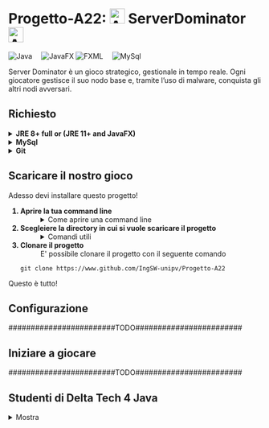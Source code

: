 # Progetto-A22: <img src="https://emojipedia-us.s3.dualstack.us-west-1.amazonaws.com/thumbs/160/microsoft/309/hacker-cat_1f431-200d-1f4bb.png" width="30px" height="30px" alt="Anonymous"> ServerDominator <img src="https://emojipedia-us.s3.dualstack.us-west-1.amazonaws.com/thumbs/160/microsoft/309/hacker-cat_1f431-200d-1f4bb.png" width="30px" height="30px" alt="Anonymous">

![Java](https://img.shields.io/badge/Backend-java-FF334F)&emsp;
![JavaFX](https://img.shields.io/badge/Frontend-JavaFX-33FF93)
![FXML](https://img.shields.io/badge/Frontend-FXML-33FF93)&emsp;
![MySql](https://img.shields.io/badge/Database-MySql-blue)

Server Dominator è un gioco strategico, gestionale in tempo reale. 
Ogni giocatore gestisce il suo nodo base e, tramite l’uso di malware, conquista gli altri nodi
avversari. 

## Richiesto
<details>
	<summary>
		<b>JRE 8+ full or (JRE 11+ and JavaFX) </b>
	</summary>	
	<p>
		</br>Verificare la versione della JRE installata con in seguenete comando: 
			<code>
				java -version
			</code>
		</br>Se il comando non viene riconosciuto o(la versione è < 11 inoltre non è una JRE 8+ full) fare uno dei seguenti
	</p>
	<p>
		<ol>
 			<b><li>JRE 11+ e JavaFX</li></b>
			<dd>installare JRE e JavaFX separatamente. <b>IMPORTANTE:</b> assicurati che la versione della JRE sia uguale o maggiore della versione di JavaFX </dd>
			<ol>
				<b><li>JRE 11+</li></b>
					<dd>Puoi installarlo al questo <a href="https://docs.oracle.com/goldengate/1212/gg-winux/GDRAD/java.htm" target="_blank" >link</a>.</dd>
				<b><li>JavaFX SDK</li></b>
					<dd>Puoi installarlo al questo <a href="https://gluonhq.com/products/javafx/" target="_blank" >link</a>.</dd>
			</ol>
 			<b><li>JRE 8+ full</li></b>
				<dd>Puoi installarlo al questo <a href="https://bell-sw.com/pages/downloads/" target="_blank">link</a>, assicurati di scegliere il pacchetto full.</dd>
		</ol> 
	</p>
</details>

<details>
	<summary><b>MySql</b></summary>
	<p>
		</br>Questo è il <a href="https://dev.mysql.com/doc/mysql-installation-excerpt/8.0/en/" target="_blank">link</a> per un tutorial. 
	</p>
</details>

<details>
<summary><b>Git</b></summary>
	<p>
		</br>Verificare la versione di git con il seguente comando:
  	 	<code>git version</code>
		</br>Se il comando non viene riconoscito si deve installare Git, instruzioni in questo <a href="https://git-scm.com/book/en/v2/Getting-Started-Installing-Git" target="_blank">link</a>.
	</p>
</details>

## Scaricare il nostro gioco
Adesso devi installare questo progetto! 
<ol>
	<b><li>Aprire la tua command line</li></b>
	<dd>
		<details>
			<summary>
				Come aprire una command line
			</summary>
		<ul>
		<p>
		<details>
			<summary>
				in Windows
			</summary>
			Premere i tasti <code>Win+R</code>, digitare <code>CMD</code> e cliccare invio.
		</details>
		</p>
		<p>
		<details>
			<summary>
				in MacOs
			</summary>	
			Un tutorial a questo <a href="https://www.wikihow.com/Get-to-the-Command-Line-on-a-Mac" target="_blank">link</a>
		</details>
		</p>
			<p>
		<details>
			<summary>
				in Linux
			</summary>
			Premere i tasti <code>Ctrl+Alt+T</code>
		</details>
		</p>
		</details>
		</ul>	
	</dd>
	<b><li value=2>Scegleiere la  directory in cui si vuole scaricare il progetto</li></b>
	<dd>
		<details>
			<summary>Comandi utili</summary>
		<ul>
		<p>
		<details>
			<summary>
				in Windows
			</summary>
			<table>
			  <tr>
			    <th>Comando</th>
			    <th>Descrizione</th>
			  </tr>
			  <tr>
			    <td><code>cd percorso\della\directory\di\destinazione</code></td>
			    <td>cambia la directory in  .\percorso\della\directory\di\destinazione</td>
			  </tr>
			  <tr>
			    <td><code>dir</code></td>
			    <td>mostra il percorso della directory corrente e il suo contenuto</td>
			  </tr>
			</table>
		</details>
		</p>
		<p>
		<details>
			<summary>
				in MacOs/Linux
			</summary>
			<table>
			  <tr>
			    <th>Comando</th>
			    <th>Descrizione</th>
			  </tr>
			  <tr>
			    <td><code>cd percorso/della/directory/di/destinazione</code></td>
			    <td>ti sposta in ./percorso/della/directory/di/destinazione</td>
			  </tr>
			  <tr>
			    <td><code>pwd</code></td>
			    <td>mostra il percorso della directory attuale</td>
			  </tr>
			<tr>
			    <td><code>ls</code></td>
			    <td>mostra il contenuto, non nascosto, della directory attuale</td>
			  </tr>
			</table>
		</details>
		</p>
			</dd>
		</ul>
		</details>
	<b><li>Clonare il progetto </li></b>
	<dd>E' possibile clonare il progetto con il seguente comando</dd>
	
	git clone https://www.github.com/IngSW-unipv/Progetto-A22
</ol>

Questo è tutto!
## Configurazione 
########################TODO########################


## Iniziare a giocare 
########################TODO########################


## Studenti di Delta Tech 4 Java
<details>
<summary>
	Mostra
</summary>
			<table>
			  <tr>
			    <th>Nome e cognome</th>
			    <th>Soprannome</th>
			  </tr>
			  <tr>
			    <td>Matto Para</td>
			    <td>para4d</td>
			  </tr>
			<tr>
			    <td>Luca Casto </td>
			    <td>luca-999</td>
			 </tr>				
			<tr>
			    <td>Matteo Caprio</td>
			    <td>MatteoCap99</td>
			 </tr>				
			<tr>
			    <td>Gianleoed Castillo</td>
			    <td>MobGian</td>
			 </tr>
			 <tr>
			    <td>Tawadros Girgis Habib</td>
			    <td>TawaHabib </td>
			 </tr>
			</table>
</details>
